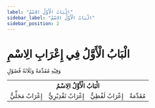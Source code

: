 ```yaml
---
label: "الْبَابُ الْأَوَّلُ الِاسْمُ"
sidebar_label: "الْبَابُ الْأَوَّلُ الِاسْمُ"
sidebar_position: 2
---
```


# الْبَابُ الْأَوَّلُ فِي إِعْرَابِ الِاسْمِ

وَفِيْهِ مُقَدِّمَةٌ وَثَلَاثَةُ فُصُوْلٍ

<table>
    <tr>
        <th colspan="4">الْبَابُ الْأَوَّلُ الِاسْمُ</th>
    </tr>
    <tr>
        <td>إِعْرَابٌ مَحَلِّيٌّ</td>
        <td>إِعْرَابٌ تَقْدِيْرِيٌّ</td>
        <td>إِعْرَابٌ لَفْظِيٌّ</td>
        <td>مُقَدِّمَةٌ</td>
    </tr>
</table>


